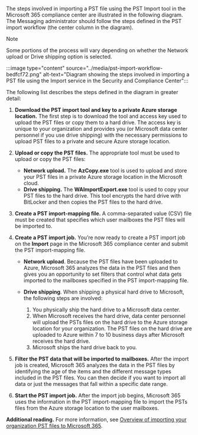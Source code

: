 The steps involved in importing a PST file using the PST Import tool in the Microsoft 365 compliance center are illustrated in the following diagram. The Messaging administrator should follow the steps defined in the PST import workflow (the center column in the diagram).

> [!NOTE]
> Some portions of the process will vary depending on whether the Network upload or Drive shipping option is selected.

:::image type="content" source="../media/pst-import-workflow-bedfcf72.png" alt-text="Diagram showing the steps involved in importing a PST file using the Import service in the Security and Compliance Center":::


The following list describes the steps defined in the diagram in greater detail:

1.  **Download the PST import tool and key to a private Azure storage location.** The first step is to download the tool and access key used to upload the PST files or copy them to a hard drive. The access key is unique to your organization and provides you (or Microsoft data center personnel if you use drive shipping) with the necessary permissions to upload PST files to a private and secure Azure storage location.
2.  **Upload or copy the PST files.** The appropriate tool must be used to upload or copy the PST files:
    
     -  **Network upload.** The **AzCopy.exe** tool is used to upload and store your PST files in a private Azure storage location in the Microsoft cloud.
     -  **Drive shipping.** The **WAImportExport.exe** tool is used to copy your PST files to the hard drive. This tool encrypts the hard drive with BitLocker and then copies the PST files to the hard drive.
3.  **Create a PST import-mapping file.** A comma-separated value (CSV) file must be created that specifies which user mailboxes the PST files will be imported to.
4.  **Create a PST import job.** You’re now ready to create a PST import job on the **Import** page in the Microsoft 365 compliance center and submit the PST import-mapping file.
    
     -  **Network upload**. Because the PST files have been uploaded to Azure, Microsoft 365 analyzes the data in the PST files and then gives you an opportunity to set filters that control what data gets imported to the mailboxes specified in the PST import-mapping file.
     -  **Drive shipping**. When shipping a physical hard drive to Microsoft, the following steps are involved:
        
        1.  You physically ship the hard drive to a Microsoft data center.
        2.  When Microsoft receives the hard drive, data center personnel will upload the PSTs files on the hard drive to the Azure storage location for your organization. The PST files on the hard drive are uploaded to Azure within 7 to 10 business days after Microsoft receives the hard drive.
        3.  Microsoft ships the hard drive back to you.
5.  **Filter the PST data that will be imported to mailboxes.** After the import job is created, Microsoft 365 analyzes the data in the PST files by identifying the age of the items and the different message types included in the PST files. You can then decide if you want to import all data or just the messages that fall within a specific date range.
6.  **Start the PST import job.** After the import job begins, Microsoft 365 uses the information in the PST import-mapping file to import the PSTs files from the Azure storage location to the user mailboxes.

**Additional reading.** For more information, see [Overview of importing your organization PST files to Microsoft 365](/microsoft-365/compliance/importing-pst-files-to-office-365?azure-portal=true).
